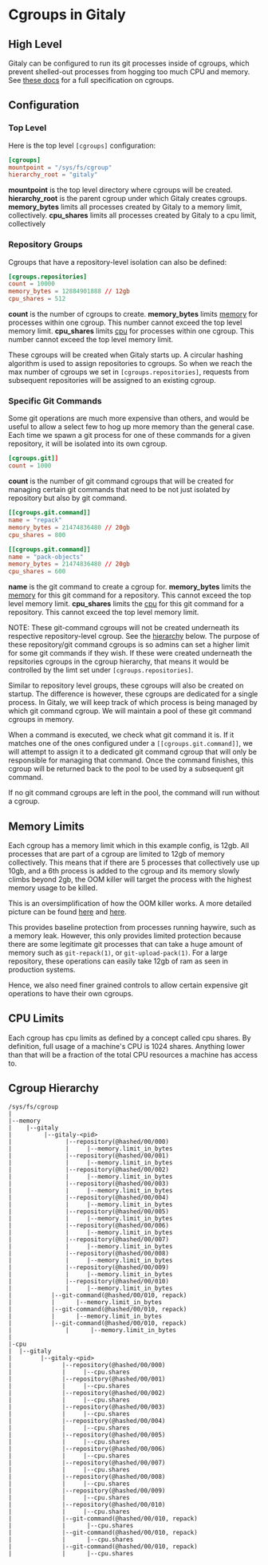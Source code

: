 # Cgroups in Gitaly 

## High Level

Gitaly can be configured to run its git processes inside of cgroups, which prevent
shelled-out processes from hogging too much CPU and memory. See [these docs](https://man7.org/linux/man-pages/man7/cgroups.7.html) for a full specification on cgroups.

## Configuration

### Top Level

Here is the top level `[cgroups]` configuration:

```toml
[cgroups]
mountpoint = "/sys/fs/cgroup"
hierarchy_root = "gitaly"
```

**mountpoint** is the top level directory where cgroups will be created.
**hierarchy_root** is the parent cgroup under which Gitaly creates cgroups.
**memory_bytes** limits all processes created by Gitaly to a memory limit,
collectively.
**cpu_shares** limits all processes created by Gitaly to a cpu limit, collectively

### Repository Groups

Cgroups that have a repository-level isolation can also be defined:

```toml
[cgroups.repositories]
count = 10000
memory_bytes = 12884901888 // 12gb
cpu_shares = 512
```

**count** is the number of cgroups to create.
**memory_bytes** limits [memory](#memory-limits) for processes within one cgroup.
This number cannot exceed the top level memory limit.
**cpu_shares** limits [cpu](#cpu-limits) for processes within one cgroup. This
number cannot exceed the top level memory limit.

These cgroups will be created when Gitaly starts up. A circular hashing algorithm
is used to assign repositories to cgroups. So when  we reach the max number of
cgroups we set in `[cgroups.repositories]`, requests from subsequent repositories
will be assigned to an existing cgroup.

### Specific Git Commands

Some git operations are much more expensive than others, and would be useful to
allow a select few to hog up more memory than the general case. Each time we spawn a
git process for one of these commands for a given repository, it will be
isolated into its own cgroup.

```toml
[cgroups.git]]
count = 1000
```

**count** is the number of git command cgroups that will be created for managing
certain git commands that need to be not just isolated by repository but also by
git command.

```toml
[[cgroups.git.command]]
name = "repack"
memory_bytes = 21474836480 // 20gb
cpu_shares = 800

[[cgroups.git.command]]
name = "pack-objects"
memory_bytes = 21474836480 // 20gb
cpu_shares = 600
```

**name** is the git command to create a cgroup for.
**memory_bytes** limits the [memory](#memory-limits) for this git command for a
repository. This cannot exceed the top level memory limit.
**cpu_shares** limits the [cpu](#cpu-limits) for this git command for a repository.
This cannot exceed the top level memory limit.

NOTE: These git-command cgroups will not be created underneath its respective
repository-level cgroup. See the [hierarchy](#cgroups-hierarchy) below. The
purpose of these repository/git command cgroups is so admins can set a higher
limit for some git commands if they wish. If these were created underneath the
repsitories cgroups in the cgroup hierarchy, that means it would be controlled
by the limt set under `[cgroups.repositories]`.

Similar to repository level groups, these cgroups will also be created on
startup. The difference is however, these cgroups are dedicated for a single
process. In Gitaly, we will keep track of which process is being managed by which
git command cgroup. We will maintain a pool of these git command cgroups in
memory.

When a command is executed, we check what git command it is. If it matches one
of the ones configured under a `[[cgroups.git.command]]`, we will attempt to
assign it to a dedicated git command cgroup that will only be responsible for 
managing that command. Once the command finishes, this cgroup will be returned
back to the pool to be used by a subsequent git command. 

If no git command cgroups are left in the pool, the command will run without a
cgroup.

## Memory Limits

Each cgroup has a memory limit which in this example config, is 12gb. All
processes that are part of a cgroup are limited to 12gb of memory collectively.
This means that if there are 5 processes that collectively use up 10gb, and a
6th process is added to the cgroup and its memory slowly climbs beyond 2gb, the
OOM killer will target the process with the highest memory usage to be killed.

This is an oversimplification of how the OOM killer works. A more detailed
picture can be found [here](https://blog.crunchydata.com/blog/deep-postgresql-thoughts-the-linux-assassin#:~:text=CGroup%20Level%20OOM%20Killer%20Mechanics&text=First%20of%20all%2C%20the%20OOM,%2Fcgroup%2Fmemory%2Fmemory.)
and [here](https://lwn.net/Kernel/Index/#OOM_killer).

This provides baseline protection from processes running haywire, such as a
memory leak. However, this only provides limited protection because there are
some legitimate git processes that can take a huge amount of memory such as
`git-repack(1)`, or `git-upload-pack(1)`. For a large repository, these
operations can easily take 12gb of ram as seen in production systems.

Hence, we also need finer grained controls to allow certain expensive git
operations to have their own cgroups.

## CPU Limits

Each cgroup has cpu limits as defined by a concept called cpu shares. By
definition, full usage of a machine's CPU is 1024 shares. Anything lower than
that will be a fraction of the total CPU resources a machine has access to.

## Cgroup Hierarchy

```
/sys/fs/cgroup
|
|--memory
|    |--gitaly
|         |--gitaly-<pid>
|               |--repository(@hashed/00/000)
|               |     |--memory.limit_in_bytes
|               |--repository(@hashed/00/001)
|               |     |--memory.limit_in_bytes
|               |--repository(@hashed/00/002)
|               |     |--memory.limit_in_bytes
|               |--repository(@hashed/00/003)
|               |     |--memory.limit_in_bytes
|               |--repository(@hashed/00/004)
|               |     |--memory.limit_in_bytes
|               |--repository(@hashed/00/005)
|               |     |--memory.limit_in_bytes
|               |--repository(@hashed/00/006)
|               |     |--memory.limit_in_bytes
|               |--repository(@hashed/00/007)
|               |     |--memory.limit_in_bytes
|               |--repository(@hashed/00/008)
|               |     |--memory.limit_in_bytes
|               |--repository(@hashed/00/009)
|               |     |--memory.limit_in_bytes
|               |--repository(@hashed/00/010)
|               |     |--memory.limit_in_bytes
|          	|--git-command(@hashed/00/010, repack)
|          	|      |--memory.limit_in_bytes
|          	|--git-command(@hashed/00/010, repack)
|          	|      |--memory.limit_in_bytes
|          	|--git-command(@hashed/00/010, repack)
|           	|      |--memory.limit_in_bytes
|
|-cpu
|  |--gitaly
|        |--gitaly-<pid>
|              |--repository(@hashed/00/000)
|              |     |--cpu.shares
|              |--repository(@hashed/00/001)
|              |     |--cpu.shares
|              |--repository(@hashed/00/002)
|              |     |--cpu.shares
|              |--repository(@hashed/00/003)
|              |     |--cpu.shares
|              |--repository(@hashed/00/004)
|              |     |--cpu.shares
|              |--repository(@hashed/00/005)
|              |     |--cpu.shares
|              |--repository(@hashed/00/006)
|              |     |--cpu.shares
|              |--repository(@hashed/00/007)
|              |     |--cpu.shares
|              |--repository(@hashed/00/008)
|              |     |--cpu.shares
|              |--repository(@hashed/00/009)
|              |     |--cpu.shares
|              |--repository(@hashed/00/010)
|              |     |--cpu.shares
|              |--git-command(@hashed/00/010, repack)
|              |      |--cpu.shares
|              |--git-command(@hashed/00/010, repack)
|              |      |--cpu.shares
|              |--git-command(@hashed/00/010, repack)
|              |      |--cpu.shares
```
